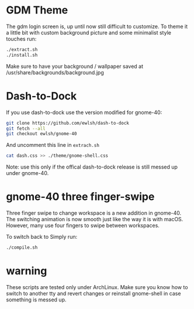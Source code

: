 # GDM Theme

The gdm login screen is, up until now still difficult to customize.
To theme it a little bit with custom background picture and some minimalist style touches run:

```sh
./extract.sh
./install.sh
```

Make sure to have your background / wallpaper saved at /usr/share/backgrounds/background.jpg

# Dash-to-Dock

If you use dash-to-dock use the version modified for gnome-40:

```sh
git clone https://github.com/ewlsh/dash-to-dock
git fetch --all
git checkout ewlsh/gnome-40
```

And uncomment this line in `extrach.sh`

```sh
cat dash.css >> ./theme/gnome-shell.css
```

Note: use this only if the offical dash-to-dock release is still messed up under gnome-40.

# gnome-40 three finger-swipe

Three finger swipe to change workspace is a new addition in gnome-40. The switching animation is now smooth just like the way it is with macOS. However, many use four fingers to swipe between workspaces.

To switch back to 
Simply run:

```sh
./compile.sh
```

# warning
These scripts are tested only under ArchLinux. Make sure you know how to switch to another tty and revert changes or reinstall gnome-shell in case something is messed up.